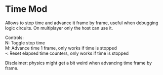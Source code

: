 # Time Mod  

Allows to stop time and advance it frame by frame, useful when debugging logic circuits. On multiplayer only the host can use it.  

Controls:  
N: Toggle stop time  
M: Advance time 1 frame, only works if time is stopped  
-: Reset elapsed time counters, only works if time is stopped  

Disclaimer: physics might get a bit weird when advancing time frame by frame.  